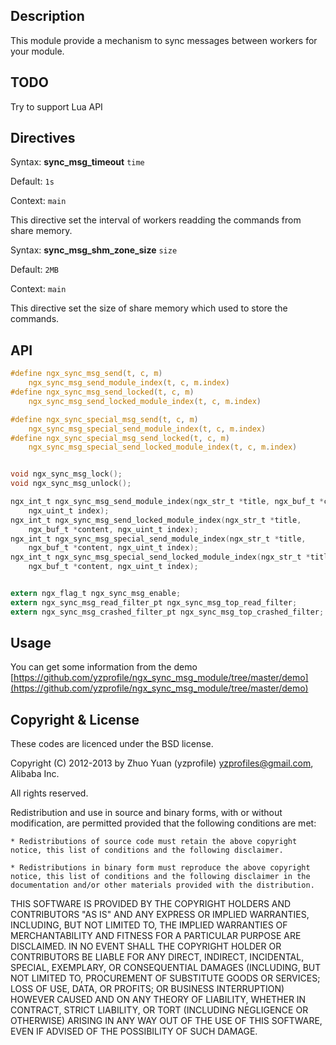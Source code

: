 ## Description
This module provide a mechanism to sync messages between workers for your module.

## TODO

Try to support Lua API

## Directives

Syntax: **sync_msg_timeout** `time`

Default: `1s`

Context: `main`

This directive set the interval of workers readding the commands from share memory.


Syntax: **sync_msg_shm_zone_size** `size`

Default: `2MB`

Context: `main`

This directive set the size of share memory which used to store the commands.


## API
```c
#define ngx_sync_msg_send(t, c, m)                                             \
    ngx_sync_msg_send_module_index(t, c, m.index)
#define ngx_sync_msg_send_locked(t, c, m)                                      \
    ngx_sync_msg_send_locked_module_index(t, c, m.index)

#define ngx_sync_special_msg_send(t, c, m)                                     \
    ngx_sync_msg_special_send_module_index(t, c, m.index)
#define ngx_sync_special_msg_send_locked(t, c, m)                              \
    ngx_sync_msg_special_send_locked_module_index(t, c, m.index)


void ngx_sync_msg_lock();
void ngx_sync_msg_unlock();

ngx_int_t ngx_sync_msg_send_module_index(ngx_str_t *title, ngx_buf_t *content,
    ngx_uint_t index);
ngx_int_t ngx_sync_msg_send_locked_module_index(ngx_str_t *title,
    ngx_buf_t *content, ngx_uint_t index);
ngx_int_t ngx_sync_msg_special_send_module_index(ngx_str_t *title,
    ngx_buf_t *content, ngx_uint_t index);
ngx_int_t ngx_sync_msg_special_send_locked_module_index(ngx_str_t *title,
    ngx_buf_t *content, ngx_uint_t index);


extern ngx_flag_t ngx_sync_msg_enable;
extern ngx_sync_msg_read_filter_pt ngx_sync_msg_top_read_filter;
extern ngx_sync_msg_crashed_filter_pt ngx_sync_msg_top_crashed_filter;

```


## Usage

You can get some information from the demo [https://github.com/yzprofile/ngx_sync_msg_module/tree/master/demo](https://github.com/yzprofile/ngx_sync_msg_module/tree/master/demo)


## Copyright & License

These codes are licenced under the BSD license.

Copyright (C) 2012-2013 by Zhuo Yuan (yzprofile) <yzprofiles@gmail.com>, Alibaba Inc.

All rights reserved.

Redistribution and use in source and binary forms, with or without
modification, are permitted provided that the following conditions
are met:

    * Redistributions of source code must retain the above copyright
    notice, this list of conditions and the following disclaimer.

    * Redistributions in binary form must reproduce the above copyright
    notice, this list of conditions and the following disclaimer in the
    documentation and/or other materials provided with the distribution.

THIS SOFTWARE IS PROVIDED BY THE COPYRIGHT HOLDERS AND CONTRIBUTORS
"AS IS" AND ANY EXPRESS OR IMPLIED WARRANTIES, INCLUDING, BUT NOT
LIMITED TO, THE IMPLIED WARRANTIES OF MERCHANTABILITY AND FITNESS FOR
A PARTICULAR PURPOSE ARE DISCLAIMED. IN NO EVENT SHALL THE COPYRIGHT
HOLDER OR CONTRIBUTORS BE LIABLE FOR ANY DIRECT, INDIRECT, INCIDENTAL,
SPECIAL, EXEMPLARY, OR CONSEQUENTIAL DAMAGES (INCLUDING, BUT NOT LIMITED
TO, PROCUREMENT OF SUBSTITUTE GOODS OR SERVICES; LOSS OF USE, DATA, OR
PROFITS; OR BUSINESS INTERRUPTION) HOWEVER CAUSED AND ON ANY THEORY OF
LIABILITY, WHETHER IN CONTRACT, STRICT LIABILITY, OR TORT (INCLUDING
NEGLIGENCE OR OTHERWISE) ARISING IN ANY WAY OUT OF THE USE OF THIS
SOFTWARE, EVEN IF ADVISED OF THE POSSIBILITY OF SUCH DAMAGE.
